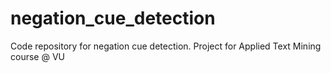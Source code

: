 # negation_cue_detection
Code repository for negation cue detection. Project for Applied Text Mining course @ VU
